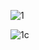 ![1](https://github.com/Bawless/Bawless-Android-Remote-Control/assets/153931764/d348dc17-e9fb-4447-8b81-5c11ef7ddd32)

![1c](https://github.com/Bawless/Bawless-Android-Remote-Control/assets/153931764/66b9bda0-d6cf-4224-a9bc-d18a0614f761)


